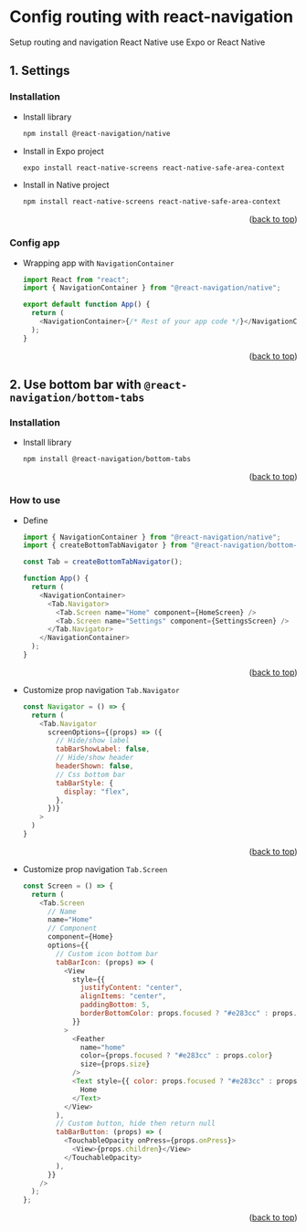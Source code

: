 # Config routing with react-navigation

<a name="readme-top"></a>
Setup routing and navigation React Native use Expo or React Native

## 1. Settings

### Installation

- Install library
  ```sh
  npm install @react-navigation/native
  ```
- Install in Expo project
  ```sh
  expo install react-native-screens react-native-safe-area-context
  ```
- Install in Native project
  ```sh
  npm install react-native-screens react-native-safe-area-context
  ```

<p align="right">(<a href="#readme-top">back to top</a>)</p>

### Config app

- Wrapping app with `NavigationContainer`

  ```javascript
  import React from "react";
  import { NavigationContainer } from "@react-navigation/native";

  export default function App() {
    return (
      <NavigationContainer>{/* Rest of your app code */}</NavigationContainer>
    );
  }
  ```

<p align="right">(<a href="#readme-top">back to top</a>)</p>

## 2. Use bottom bar with `@react-navigation/bottom-tabs`

### Installation

- Install library
  ```sh
  npm install @react-navigation/bottom-tabs
  ```

<p align="right">(<a href="#readme-top">back to top</a>)</p>

### How to use

- Define

  ```javascript
  import { NavigationContainer } from "@react-navigation/native";
  import { createBottomTabNavigator } from "@react-navigation/bottom-tabs";

  const Tab = createBottomTabNavigator();

  function App() {
    return (
      <NavigationContainer>
        <Tab.Navigator>
          <Tab.Screen name="Home" component={HomeScreen} />
          <Tab.Screen name="Settings" component={SettingsScreen} />
        </Tab.Navigator>
      </NavigationContainer>
    );
  }
  ```

<p align="right">(<a href="#readme-top">back to top</a>)</p>

- Customize prop navigation `Tab.Navigator`

  ```javascript
  const Navigator = () => {
    return (
      <Tab.Navigator
        screenOptions={(props) => ({
          // Hide/show label
          tabBarShowLabel: false,
          // Hide/show header
          headerShown: false,
          // Css bottom bar
          tabBarStyle: {
            display: "flex",
          },
        })}
      >
    )
  }
  ```

<p align="right">(<a href="#readme-top">back to top</a>)</p>

- Customize prop navigation `Tab.Screen`

  ```javascript
  const Screen = () => {
    return (
      <Tab.Screen
        // Name
        name="Home"
        // Component
        component={Home}
        options={{
          // Custom icon bottom bar
          tabBarIcon: (props) => (
            <View
              style={{
                justifyContent: "center",
                alignItems: "center",
                paddingBottom: 5,
                borderBottomColor: props.focused ? "#e283cc" : props.color,
              }}
            >
              <Feather
                name="home"
                color={props.focused ? "#e283cc" : props.color}
                size={props.size}
              />
              <Text style={{ color: props.focused ? "#e283cc" : props.color }}>
                Home
              </Text>
            </View>
          ),
          // Custom button, hide then return null
          tabBarButton: (props) => (
            <TouchableOpacity onPress={props.onPress}>
              <View>{props.children}</View>
            </TouchableOpacity>
          ),
        }}
      />
    );
  };
  ```

<p align="right">(<a href="#readme-top">back to top</a>)</p>
